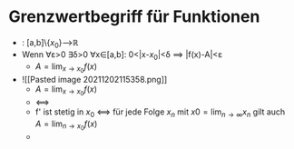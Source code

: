 # Grenzwertbegriff für Funktionen
+ : \[a,b]\\{$x_0$}-->ℝ
+ Wenn ∀ε>0 ∃δ>0 ∀x∈\[a,b]: 0<|x-$x_0$|<δ ==> |f(x)-A|<ε
	+ $A=\lim_{x \to x_0} f(x)$
+ ![[Pasted image 20211202115358.png]]
	+ $A=\lim_{x \to x_0} f(x)$
	+  <==> 
	+  f' ist stetig in $x_0$ <==> für jede Folge $x_n$ mit $x0=\lim_{n \to \infty} x_n$ gilt auch $A=\lim_{n \to x_0} f(x)$
	+ 